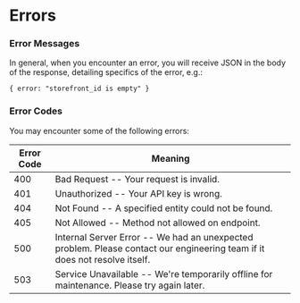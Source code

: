 # Errors

### Error Messages

In general, when you encounter an error, you will receive JSON in the body of the response, detailing specifics of the error, e.g.:

`{ error: "storefront_id is empty" }`

### Error Codes

You may encounter some of the following errors:

Error Code | Meaning
---------- | -------
400 | Bad Request -- Your request is invalid. 
401 | Unauthorized -- Your API key is wrong.
404 | Not Found -- A specified entity could not be found.
405 | Not Allowed -- Method not allowed on endpoint. 
500 | Internal Server Error -- We had an unexpected problem. Please contact our engineering team if it does not resolve itself. 
503 | Service Unavailable -- We're temporarily offline for maintenance. Please try again later.
